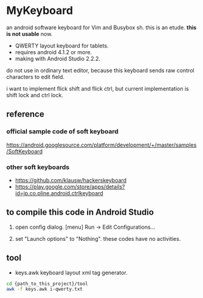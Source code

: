 # MyKeyboard

an android software keyboard for Vim and Busybox sh.
this is an etude. **this is not usable** now.

* QWERTY layout keyboard for tablets.
* requires android 4.1.2 or more.
* making  with Android Studio 2.2.2.

do not use in ordinary text editor,
because this keyboard sends raw control characters to edit field.

i want to implement flick shift and flick ctrl,
but current implementation is shift lock and ctrl lock.

## reference

### official sample code of soft keyboard
https://android.googlesource.com/platform/development/+/master/samples/SoftKeyboard

### other soft keyboards
* https://github.com/klausw/hackerskeyboard
* https://play.google.com/store/apps/details?id=jp.co.pline.android.ctrlkeyboard

## to compile this code in Android Studio

1. open config dialog.
[menu] Run -> Edit Configurations...

2. set "Launch options" to "Nothing".
these codes have no activities.

## tool
* keys.awk
  keyboard layout xml tag generator.
 ```sh
 cd {path_to_this_project}/tool
 awk -f keys.awk i-qwerty.txt
 ```
